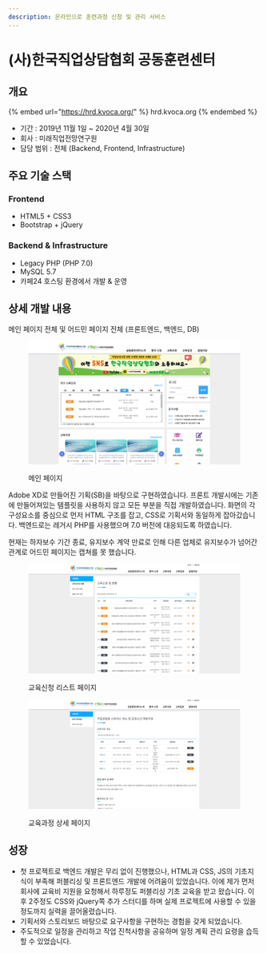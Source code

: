 ```yaml
---
description: 온라인으로 훈련과정 신청 및 관리 서비스
---
```


# (사)한국직업상담협회 공동훈련센터

## 개요

{% embed url="https://hrd.kvoca.org/" %}
hrd.kvoca.org
{% endembed %}

* 기간 : 2019년 11월 1일 \~ 2020년 4월 30일
* 회사 : 미래직업전망연구원
* 담당 범위 : 전체 (Backend, Frontend, Infrastructure)



## 주요 기술 스택

### Frontend

* HTML5 + CSS3
* Bootstrap + jQuery

### Backend & Infrastructure

* Legacy PHP (PHP 7.0)
* MySQL 5.7
* 카페24 호스팅 환경에서 개발 & 운영



## 상세 개발 내용

메인 페이지 전체 및 어드민 페이지 전체 (프론트엔드, 백엔드, DB)

<figure><img src="../../.gitbook/assets/Untitled.png" alt=""><figcaption><p>메인 페이지</p></figcaption></figure>

Adobe XD로 만들어진 기획(SB)을 바탕으로 구현하였습니다. 프론트 개발시에는 기존에 만들어져있는 템플릿을 사용하지 않고 모든 부분을 직접 개발하였습니다. 화면의 각 구성요소를 중심으로 먼저 HTML 구조를 잡고, CSS로 기획서와 동일하게 잡아갔습니다. 백엔드로는 레거시 PHP를 사용했으며 7.0 버전에 대응되도록 하였습니다.

현재는 하자보수 기간 종료, 유지보수 계약 만료로 인해 다른 업체로 유지보수가 넘어간 관계로 어드민 페이지는 캡쳐를 못 했습니다.

<figure><img src="../../.gitbook/assets/Untitled (2).png" alt=""><figcaption><p>교육신청 리스트 페이지</p></figcaption></figure>

<figure><img src="../../.gitbook/assets/Untitled (3) (1).png" alt=""><figcaption><p>교육과정 상세 페이지</p></figcaption></figure>



## 성장

* 첫 프로젝트로 백엔드 개발은 무리 없이 진행했으나, HTML과 CSS, JS의 기초지식이 부족해 퍼블리싱 및 프론트엔드 개발에 어려움이 있었습니다. 이에 제가 먼저 회사에 교육비 지원을 요청해서 하루정도 퍼블리싱 기초 교육을 받고 왔습니다. 이후 2주정도 CSS와 jQuery쪽 추가 스터디를 하며 실제 프로젝트에 사용할 수 있을 정도까지 실력을 끌어올렸습니다.
* 기획서와 스토리보드 바탕으로 요구사항을 구현하는 경험을 갖게 되었습니다.
* 주도적으로 일정을 관리하고 작업 진척사항을 공유하며 일정 계획 관리 요령을 습득할 수 있었습니다.

